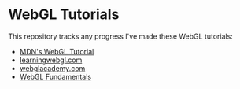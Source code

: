 # WebGL Tutorials

This repository tracks any progress I've made these WebGL tutorials:

- [MDN's WebGL Tutorial](https://developer.mozilla.org/en-US/docs/Web/API/WebGL_API/Tutorial)
- [learningwebgl.com](https://web.archive.org/web/20180615095219/http://learningwebgl.com/blog/?p=11)
- [webglacademy.com](http://www.webglacademy.com/)
- [WebGL Fundamentals](https://webglfundamentals.org/)
